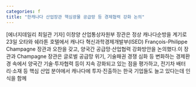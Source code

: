 ```yaml
---
categories: f
title: "한캐나다 산업장관 핵심광물 공급망 등 경제협력 강화 논의"
---
```

[에너지데일리 최일관 기자] 이창양 산업통상자원부 장관은 정상 캐나다순방을 계기로 23일 오타와 쉐라톤 호텔에서 캐나다 혁신과학경제개발부(ISED) François-Philippe Champagne 장관과 오찬을 갖고, 양국간 공급망‧산업협력 강화방안을 논의했다.이 장관과 Champagne 장관은 글로벌 공급망 위기, 기술패권 경쟁 심화 등 변화하는 경제환경 속에서 양국간 기술‧투자협력 등이 지속 강화되고 있는 점을 평가하고, 전기차 배터리‧소재 등 핵심 산업 분야에서 캐나다에 투자‧진출하는 한국 기업들도 늘고 있다는데 인식을 함께